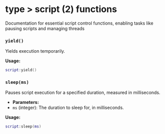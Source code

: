 # type > script (2) functions 
Documentation for essential script control functions, enabling tasks like pausing scripts and managing threads

### `yield()`

Yields execution temporarily.

**Usage:**
```lua
script:yield()
```

### `sleep(ms)`

Pauses script execution for a specified duration, measured in milliseconds.

- **Parameters:**
- `ms` (integer): The duration to sleep for, in milliseconds.


**Usage:**
```lua
script:sleep(ms)
